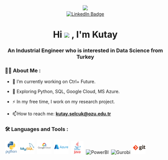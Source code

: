 <div id="header" align="center">
  <img src="https://media.giphy.com/media/M9gbBd9nbDrOTu1Mqx/giphy.gif" width="100"/>
</div>

<div id="badges" align="center">
  <a href="https://www.linkedin.com/in/kutayselcuk/">
    <img src="https://img.shields.io/badge/LinkedIn-blue?style=for-the-badge&logo=linkedin&logoColor=white" alt="LinkedIn Badge"/>
  </a>
</div>

<h1 align="center">
  Hi
  <img src="https://media.giphy.com/media/hvRJCLFzcasrR4ia7z/giphy.gif" width="30px"/>
  , I'm Kutay
</h1>
<h3 align="center">An Industrial Engineer who is interested in Data Science from Turkey</h3>

### :woman_technologist: About Me :

- :telescope: I’m currently working on Ctrl+ Future.

- :seedling: Exploring Python, SQL, Google Cloud, MS Azure.

- :zap: In my free time, I work on my research project.

- :mailbox:How to reach me: **kutay.selcuk@ozu.edu.tr**

### :hammer_and_wrench: Languages and Tools :

<div>
  <img src="https://github.com/devicons/devicon/blob/master/icons/python/python-original-wordmark.svg" title="Python" alt="Python" width="40" height="40"/>&nbsp;
  <img src="https://github.com/devicons/devicon/blob/master/icons/mysql/mysql-original-wordmark.svg" title="MySQL" alt="MySQL" width="45" height="45"/>&nbsp;
  <img src="https://github.com/devicons/devicon/blob/master/icons/googlecloud/googlecloud-original-wordmark.svg" title="Google Cloud" alt="Google Cloud" width="45" height="45"/>&nbsp;
  <img src="https://github.com/devicons/devicon/blob/master/icons/azure/azure-original-wordmark.svg" title="Azure" alt="Azure" width="45" height="45"/>&nbsp;
  <img src="https://github.com/devicons/devicon/blob/master/icons/java/java-original-wordmark.svg" title="Java" alt="Java" width="40" height="40"/>&nbsp;
  <img src="https://github.com/simple-icons/simple-icons/blob/develop/icons/powerbi.svg" title="PowerBI" alt="PowerBI" width="30" height="30"/>&nbsp;
  <img src="https://github.com/simple-icons/simple-icons/blob/develop/icons/gurobi.svg" title="Gurobi" alt="Gurobi" width="30" height="30"/>&nbsp;
  <img src="https://github.com/devicons/devicon/blob/master/icons/git/git-original-wordmark.svg" title="Git" **alt="Git" width="40" height="40"/>
</div>
